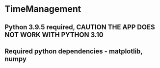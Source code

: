 # TimeManagement

## Python 3.9.5 required, CAUTION THE APP DOES NOT WORK WITH PYTHON 3.10
## Required python dependencies - matplotlib, numpy

